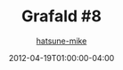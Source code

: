 ---
title: "Grafald #8"
type: "image"
date: 2012-04-19T01:00:00-04:00
draft: false
categories:
- comics
- collaborations
tags:
- grafald
image_path: "/projects/grafald/comics/img/2012/8.png"
alt_text: ""
is_subpage: true
author: "[hatsune-mike](https://cohost.org/hatsune-mike)"
---